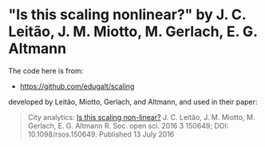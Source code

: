 # "Is this scaling nonlinear?" by  J. C. Leitão, J. M. Miotto, M. Gerlach, E. G. Altmann
The code here is from:

* https://github.com/edugalt/scaling

developed by Leitão, Miotto, Gerlach, and Altmann, and used in their paper: 

> City analytics: [Is this scaling non-linear?](rsos.royalsocietypublishing.org/content/3/7/150649)
> J. C. Leitão, J. M. Miotto, M. Gerlach, E. G. Altmann
> R. Soc. open sci. 2016 3 150649; DOI: 10.1098/rsos.150649. Published 13 July 2016